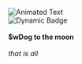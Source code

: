 ![Animated Text](https://i.giphy.com/media/v1.Y2lkPTc5MGI3NjExOTZtdmg4bWh2eGFmb2h6Z2gzd2J4OXdjNmNqZnV2ODg0MWJ3cjdrNSZlcD12MV9pbnRlcm5hbF9naWZfYnlfaWQmY3Q9Zw/ptp7jVo3he6BO/giphy.gif)
<br>
![Dynamic Badge](https://img.shields.io/badge/Relaxing-LockedIN-brightgreen)
<br>
<br>
<b> $wDog to the moon</b>
<br>
<br>
<i>that is all</i>
